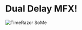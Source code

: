 # Dual Delay MFX!

![TimeRazor SoMe](https://github.com/kauffmann/Dual-Delay-MFX/assets/960864/aedef7e8-fe8a-45a2-a633-79ec99c7cbdd)
